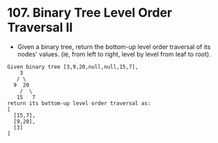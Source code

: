 # 107. Binary Tree Level Order Traversal II
* Given a binary tree, return the bottom-up level order traversal of its nodes' values. (ie, from left to right, level by level from leaf to root).

```text
Given binary tree [3,9,20,null,null,15,7],
    3
   / \
  9  20
    /  \
   15   7
return its bottom-up level order traversal as:
[
  [15,7],
  [9,20],
  [3]
]
```

